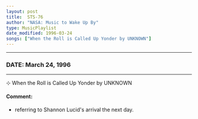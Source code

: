 ```yaml
---
layout: post
title:  STS-76
author: "NASA: Music to Wake Up By"
type: MusicPlaylist
date_modified: 1996-03-24
songs: ["When the Roll is Called Up Yonder by UNKNOWN"]
---
```


----
### DATE: March 24, 1996
----
⊹ When the Roll is Called Up Yonder by UNKNOWN

#### Comment:
* referring to Shannon Lucid's arrival the next day.



<br/>
<center>
	<a target="_blank"
	   href="https://twitter.com/intent/tweet?hashtags=Space,NASA,Playlist,NASAWakeupCalls,SpaceProgram&text={{ page.author}}, '{{ page.songs.first }}' {{ page.title }}, {{ page.date | date: '%B %d, %Y' }}. {{ site.url }}{{ page.url }}&via=nasawakeupcalls"><i class="fab fa-twitter" alt="Tweet this page" style="font-size: 1.3em;"></i></a>
	&nbsp; 	<i class="fas fa-user-astronaut" style="font-size: 1.5em;"></i> &nbsp;
    <a type="amzn" search="'When the Roll is Called Up Yonder by UNKNOWN'" category="popular music">
    <i class="fab fa-amazon" style="font-size: 1.3em;"></i></a>
</center>
